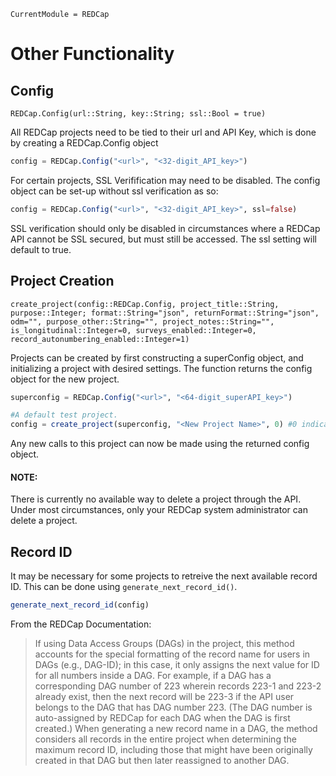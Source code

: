 ```@meta
CurrentModule = REDCap
```
# Other Functionality

## Config

```@docs
REDCap.Config(url::String, key::String; ssl::Bool = true)
```

All REDCap projects need to be tied to their url and API Key, which is done by creating a REDCap.Config object
```julia
config = REDCap.Config("<url>", "<32-digit_API_key>")
```

For certain projects, SSL Verifification may need to be disabled. The config object can be set-up without ssl verification as so:
```julia
config = REDCap.Config("<url>", "<32-digit_API_key>", ssl=false)
```
SSL verification should only be disabled in circumstances where a REDCap API cannot be SSL secured, but must still be accessed. The ssl setting will default to true.


## Project Creation

```@docs
create_project(config::REDCap.Config, project_title::String, purpose::Integer; format::String="json", returnFormat::String="json", odm="", purpose_other::String="", project_notes::String="", is_longitudinal::Integer=0, surveys_enabled::Integer=0, record_autonumbering_enabled::Integer=1)
```

Projects can be created by first constructing a superConfig object, and initializing a project with desired settings. The function returns the config object for the new project.

```julia
superconfig = REDCap.Config("<url>", "<64-digit_superAPI_key>")

#A default test project.
config = create_project(superconfig, "<New Project Name>", 0) #0 indicates a test project
```

Any new calls to this project can now be made using the returned config object. 

#### NOTE: 
There is currently no available way to delete a project through the API. Under most circumstances, only your REDCap system administrator can delete a project.

## Record ID

It may be necessary for some projects to retreive the next available record ID. This can be done using `generate_next_record_id()`. 

```julia
generate_next_record_id(config)
```

From the REDCap Documentation:
> If using Data Access Groups (DAGs) in the project, this method accounts for the special formatting of the record name for users in DAGs (e.g., DAG-ID); in this case, it only assigns the next value for ID for all numbers inside a DAG. For example, if a DAG has a corresponding DAG number of 223 wherein records 223-1 and 223-2 already exist, then the next record will be 223-3 if the API user belongs to the DAG that has DAG number 223. (The DAG number is auto-assigned by REDCap for each DAG when the DAG is first created.) When generating a new record name in a DAG, the method considers all records in the entire project when determining the maximum record ID, including those that might have been originally created in that DAG but then later reassigned to another DAG.